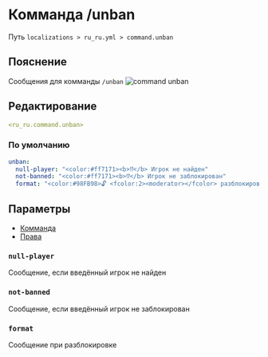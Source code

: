 # Комманда /unban
Путь `localizations > ru_ru.yml > command.unban`

## Пояснение
Сообщения для комманды `/unban`
![command unban](/commandunban.png)

## Редактирование
```yaml
<ru_ru.command.unban>
```

### По умолчанию
```yaml
unban:
  null-player: "<color:#ff7171><b>⁉</b> Игрок не найден"
  not-banned: "<color:#ff7171><b>⁉</b> Игрок не заблокирован"
  format: "<color:#98FB98>🔓 <fcolor:2><moderator></fcolor> разблокировал игрока <fcolor:2><player></fcolor>"
```

## Параметры

- [Комманда](/docs/command/unban/)
- [Права](/docs/permission/command/unban/)

### `null-player`

Сообщение, если введённый игрок не найден

### `not-banned`

Сообщение, если введённый игрок не заблокирован

### `format`

Сообщение при разблокировке
